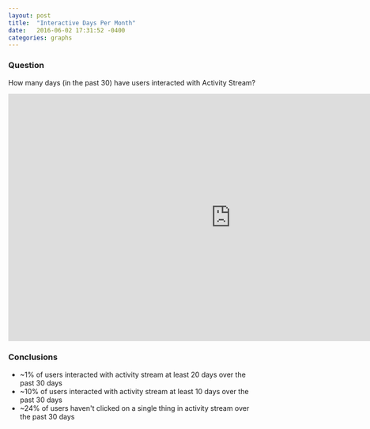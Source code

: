 ```yaml
---
layout: post
title:  "Interactive Days Per Month"
date:   2016-06-02 17:31:52 -0400
categories: graphs
---
```


### Question
How many days (in the past 30) have users interacted with Activity Stream?

<iframe width="900" height="500" frameborder="0" scrolling="no" src="https://plot.ly/~emtwo/6.embed"></iframe>

### Conclusions
* ~1% of users interacted with activity stream at least 20 days over the past 30 days
* ~10% of users interacted with activity stream at least 10 days over the past 30 days
* ~24% of users haven't clicked on a single thing in activity stream over the past 30 days